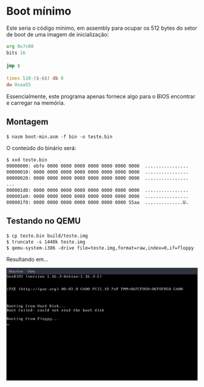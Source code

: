 # Boot mínimo

Este seria o código mínimo, em assembly para ocupar os 512 bytes do setor de
boot de uma imagem de inicialização:

```asm
org 0x7c00
bits 16

jmp $

times 510-($-$$) db 0
dw 0xaa55
```

Essencialmente, este programa apenas fornece algo para o BIOS encontrar e
carregar na memória.

## Montagem

```
$ nasm boot-min.asm -f bin -o teste.bin
```

O conteúdo do binário será:

```
$ xxd teste.bin
00000000: ebfe 0000 0000 0000 0000 0000 0000 0000  ................
00000010: 0000 0000 0000 0000 0000 0000 0000 0000  ................
00000020: 0000 0000 0000 0000 0000 0000 0000 0000  ................
...
000001d0: 0000 0000 0000 0000 0000 0000 0000 0000  ................
000001e0: 0000 0000 0000 0000 0000 0000 0000 0000  ................
000001f0: 0000 0000 0000 0000 0000 0000 0000 55aa  ..............U.
```

## Testando no QEMU

```
$ cp teste.bin build/teste.img
$ truncate -s 1440k teste.img
$ qemu-system-i386 -drive file=teste.img,format=raw,index=0,if=floppy
```

Resultando em...

![Janela do QEMU](pic/boot-min-screen.png)



